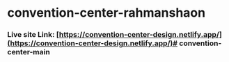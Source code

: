 # convention-center-rahmanshaon
### Live site Link: [https://convention-center-design.netlify.app/](https://convention-center-design.netlify.app/)# convention-center-main
